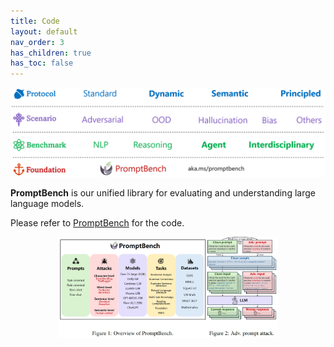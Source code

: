 ```yaml
---
title: Code
layout: default
nav_order: 3
has_children: true
has_toc: false
---
```


[![Button with Background Image](/assets/img/framework.png)](https://llm-eval.github.io/code/)


**PromptBench** is our unified library for evaluating and understanding large language models.

Please refer to [PromptBench](https://aka.ms/promptbench) for the code.

<p align="center">
<img src="../assets/img/promptbench.png" style="width: 70%;"/>
</p>